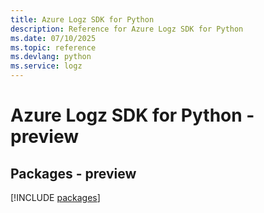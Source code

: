 ```yaml
---
title: Azure Logz SDK for Python
description: Reference for Azure Logz SDK for Python
ms.date: 07/10/2025
ms.topic: reference
ms.devlang: python
ms.service: logz
---
```

# Azure Logz SDK for Python - preview
## Packages - preview
[!INCLUDE [packages](logz-index.md)]